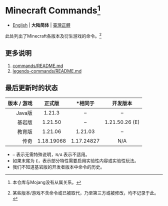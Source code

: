 # Minecraft Commands[^1]
* [English](README.md) | **大陆简体** | [臺灣正體](README-tw.md)

此处列出了Minecraft各版本及衍生游戏的命令。[^2]

## 更多说明
1. [commands/README.md](commands/README.md)
2. [legends-commands/README.md](legends-commands/README.md)

## 最后更新时的状态
| 版本 / 游戏 |    正式版     |    *相同于    |      开发版本      |
|--------:|:----------:|:----------:|:--------------:|
|   Java版 |   1.21.3   |     –      |       –        |
|     基岩版 |  1.21.50   |     –      | 1.21.50.26 (E) |
|     教育版 |  1.21.06   |  1.21.03   |       –        |
|      传奇 | 1.18.19068 | 1.17.24827 |      N/A       |
* `–` 表示无需特殊说明，`N/A` 表示不适用。
* 如果末尾为 `E`，表示部分特性需要启用实验性内容或实验性玩法。
* 我们不知道基岩版的开发者版本中命令的历史。

[^1]: 本仓库与Mojang没有从属关系。
[^2]: 某些版本/游戏不含命令或已被取代，乃至第三方或被修改，均不记录于此。
